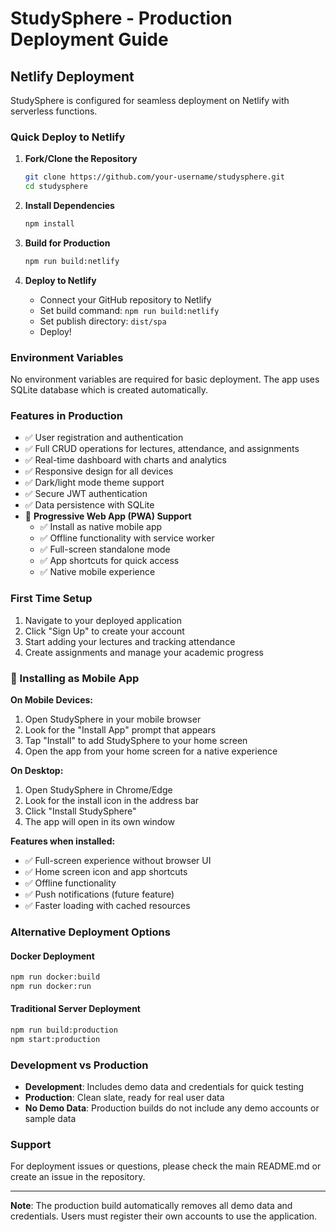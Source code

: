 # StudySphere - Production Deployment Guide

## Netlify Deployment

StudySphere is configured for seamless deployment on Netlify with serverless functions.

### Quick Deploy to Netlify

1. **Fork/Clone the Repository**

   ```bash
   git clone https://github.com/your-username/studysphere.git
   cd studysphere
   ```

2. **Install Dependencies**

   ```bash
   npm install
   ```

3. **Build for Production**

   ```bash
   npm run build:netlify
   ```

4. **Deploy to Netlify**
   - Connect your GitHub repository to Netlify
   - Set build command: `npm run build:netlify`
   - Set publish directory: `dist/spa`
   - Deploy!

### Environment Variables

No environment variables are required for basic deployment. The app uses SQLite database which is created automatically.

### Features in Production

- ✅ User registration and authentication
- ✅ Full CRUD operations for lectures, attendance, and assignments
- ✅ Real-time dashboard with charts and analytics
- ✅ Responsive design for all devices
- ✅ Dark/light mode theme support
- ✅ Secure JWT authentication
- ✅ Data persistence with SQLite
- 📱 **Progressive Web App (PWA) Support**
  - ✅ Install as native mobile app
  - ✅ Offline functionality with service worker
  - ✅ Full-screen standalone mode
  - ✅ App shortcuts for quick access
  - ✅ Native mobile experience

### First Time Setup

1. Navigate to your deployed application
2. Click "Sign Up" to create your account
3. Start adding your lectures and tracking attendance
4. Create assignments and manage your academic progress

### 📱 Installing as Mobile App

**On Mobile Devices:**

1. Open StudySphere in your mobile browser
2. Look for the "Install App" prompt that appears
3. Tap "Install" to add StudySphere to your home screen
4. Open the app from your home screen for a native experience

**On Desktop:**

1. Open StudySphere in Chrome/Edge
2. Look for the install icon in the address bar
3. Click "Install StudySphere"
4. The app will open in its own window

**Features when installed:**

- ✅ Full-screen experience without browser UI
- ✅ Home screen icon and app shortcuts
- ✅ Offline functionality
- ✅ Push notifications (future feature)
- ✅ Faster loading with cached resources

### Alternative Deployment Options

#### Docker Deployment

```bash
npm run docker:build
npm run docker:run
```

#### Traditional Server Deployment

```bash
npm run build:production
npm start:production
```

### Development vs Production

- **Development**: Includes demo data and credentials for quick testing
- **Production**: Clean slate, ready for real user data
- **No Demo Data**: Production builds do not include any demo accounts or sample data

### Support

For deployment issues or questions, please check the main README.md or create an issue in the repository.

---

**Note**: The production build automatically removes all demo data and credentials. Users must register their own accounts to use the application.
